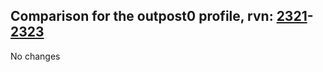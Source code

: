 ## Comparison for the outpost0 profile, rvn: [2321](https://github.com/PRO100KatYT/FortniteProfileRevisions/tree/main/profiles/outpost0/2321%20outpost0.json)-[2323](https://github.com/PRO100KatYT/FortniteProfileRevisions/tree/main/profiles/outpost0/2323%20outpost0.json)

No changes
